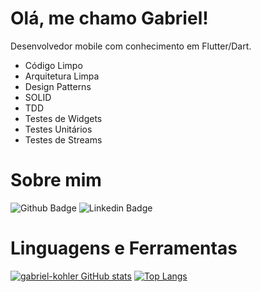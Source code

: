 # Olá, me chamo Gabriel!

Desenvolvedor mobile com conhecimento em Flutter/Dart.

- Código Limpo
- Arquitetura Limpa
- Design Patterns
- SOLID
- TDD
- Testes de Widgets
- Testes Unitários
- Testes de Streams

# Sobre mim

![Github Badge](https://img.shields.io/badge/-Github-000?style=flat-square&logo=Github&logoColor=white&link=https://github.com/gabriel-kohler/gabriel-kohler)
![Linkedin Badge](https://img.shields.io/badge/-LinkedIn-blue?style=flat-square&logo=Linkedin&logoColor=white&link=https://www.linkedin.com/in/gabriel-kohler-711b17218/)

# Linguagens e Ferramentas
[![gabriel-kohler GitHub stats](https://github-readme-stats.vercel.app/api?username=gabriel-kohler)](https://github.com/gabriel-kohler/github-readme-stats)
[![Top Langs](https://github-readme-stats.vercel.app/api/top-langs/?username=gabriel-kohler&layout=compact)](https://github.com/gabriel-kohler/github-readme-stats)
